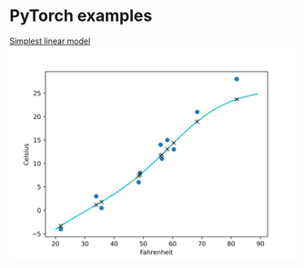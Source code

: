 # PyTorch examples

[Simplest linear model](https://github.com/dredwardhyde/pytorch-examples/blob/main/dense.py)  
<img src="https://raw.githubusercontent.com/dredwardhyde/pytorch-examples/main/function.png" width="900"/>  
